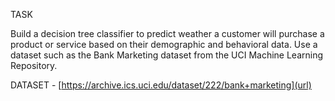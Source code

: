 
TASK 

Build a decision tree classifier to predict weather a
customer will purchase a product or service based on their
demographic and behavioral data. Use a dataset such as the
Bank Marketing dataset from the UCI Machine Learning
Repository.

DATASET - [https://archive.ics.uci.edu/dataset/222/bank+marketing](url)
